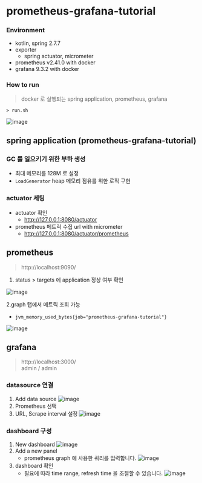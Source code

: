 # prometheus-grafana-tutorial

### Environment

- kotlin, spring 2.7.7
- exporter
    - spring actuator, micrometer
- prometheus v2.41.0 with docker
- grafana 9.3.2 with docker

### How to run

> docker 로 실행되는 spring application, prometheus, grafana

```shell
> run.sh
```

![image](https://user-images.githubusercontent.com/55722186/209907144-a7299729-f340-4ed5-8af9-ebdaa0896963.png)

## spring application (prometheus-grafana-tutorial)

### GC 를 일으키기 위한 부하 생성

- 최대 메모리를 128M 로 설정
- `LoadGenerator` heap 메모리 점유를 위한 로직 구현

### actuator 세팅

- actuator 확인
    - http://127.0.0.1:8080/actuator
- prometheus 메트릭 수집 url with micrometer
    - http://127.0.0.1:8080/actuator/prometheus

## prometheus

> http://localhost:9090/

1. status > targets 에 application 정상 여부 확인

![image](https://user-images.githubusercontent.com/55722186/209476697-1df8fab6-2d6f-48a3-9a25-e6e4e2799759.png)

2.graph 탭에서 메트릭 조회 가능

- `jvm_memory_used_bytes{job="prometheus-grafana-tutorial"}`

![image](https://user-images.githubusercontent.com/55722186/209476774-1ba67059-ca33-4aa1-908e-a2d4d75115ba.png)

## grafana

> http://localhost:3000/  
> admin / admin

### datasource 연결

1. Add data source
   ![image](https://user-images.githubusercontent.com/55722186/209907808-b893b863-bcc0-4b22-97bb-3baf845cc629.png)
2. Prometheus 선택
3. URL, Scrape interval 설정
   ![image](https://user-images.githubusercontent.com/55722186/209908036-72c22336-95e7-4be6-9c3e-1042d43cb4a1.png)

### dashboard 구성

1. New dashboard
   ![image](https://user-images.githubusercontent.com/55722186/209908153-b8aa192c-7f4c-4b7e-8e06-da2414bf2955.png)
2. Add a new panel
    - prometheus graph 에 사용한 쿼리를 입력합니다.
      ![image](https://user-images.githubusercontent.com/55722186/209908335-a3d44f5c-9999-4290-bdc2-ff3c4eefd0cd.png)
3. dashboard 확인
    - 필요에 따라 time range, refresh time 을 조절할 수 있습니다.
      ![image](https://user-images.githubusercontent.com/55722186/209908497-e35707aa-a687-406f-9728-a623f8048521.png)
